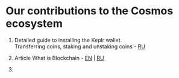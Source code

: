 # Our contributions to the Cosmos ecosystem

1. Detailed guide to installing the Keplr wallet.  
Transferring coins, staking and unstaking coins - [RU](https://life-and-crypto.gitbook.io/life-and-crypto/gaidy-dlya-novichkov/editor)

2. Article What is Blockchain - [EN](https://life-and-crypto.gitbook.io/life-and-crypto/life-and-crypto-en/guides-for-beginners/what-is-blockchain) | [RU](https://life-and-crypto.gitbook.io/life-and-crypto/gaidy-dlya-novichkov/chto-takoe-blokchein)

3. 
